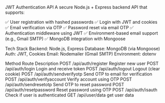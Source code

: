  JWT Authentication API
A secure Node.js + Express backend API that supports:

✅ User registration with hashed passwords
✅ Login with JWT and cookies
✅ Email verification via OTP
✅ Password reset via email OTP
✅ Authentication middleware using JWT
✅ Environment-based email support (e.g., Gmail SMTP)
✅ MongoDB integration with Mongoose



Tech Stack
Backend: Node.js, Express
Database: MongoDB (via Mongoose)
Auth: JWT, Cookies
Email: Nodemailer (Gmail SMTP)
Environment: dotenv



Method	Route                    	 Description
POST	/api/auth/register	         Register new user
POST	/api/auth/login      	       Login and receive token
POST	/api/auth/logout	           Logout (clear cookie)
POST	/api/auth/sendverifyotp	     Send OTP to email for verification
POST	/api/auth/verifyaccount	     Verify account using OTP
POST	/api/auth/sendresetotp	     Send OTP to reset password
POST	/api/auth/resetpassword      Reset password using OTP
POST	/api/auth/isauth	           Check if user is authenticated
GET   /api/user/data               get user data
